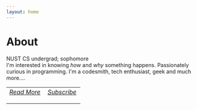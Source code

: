 ```yaml
---
layout: home
---
```

# About
<style>
table {
	border: none;
	width: 90%;
}
td {
	text-align: center !important;
    padding-bottom: 20px;
    width: 50%;
}
</style>
NUST CS undergrad; sophomore<br>
I'm interested in knowing <i>how</i> and <i>why</i> something happens. Passionately curious in programming. I'm a codesmith, tech enthusiast, geek and much more....<br>
<table>
	<tr>
	<td>
	<a class="social-btn" href="http://quora.com/profile/Raja-Hasnain-Anwar" target="_blank">
	<i class="fa fa-quora"> Read More</i>
	</a>
	</td>
	<td>
	<a class="social-btn" href="/subscribe.html">
	<i class="fa fa-telegram"> Subscribe</i>
	</a>
	</td>
	</tr>
</table>

